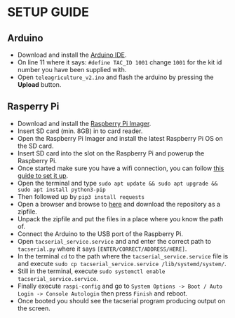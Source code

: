 # SETUP GUIDE

## Arduino

* Download and install the [Arduino IDE](https://www.arduino.cc/en/software).
* On line 11 where it says: `#define TAC_ID 1001` change `1001` for the kit id number you have been supplied with.
* Open `teleagriculture_v2.ino` and flash the arduino by pressing the **Upload** button.


## Rasperry Pi

* Download and install the [Raspberry Pi Imager](https://www.raspberrypi.com/software/).
* Insert SD card (min. 8GB) in to card reader.
* Open the Raspberry Pi Imager and install the latest Raspberry Pi OS on the SD card.
* Insert SD card into the slot on the Raspberry Pi and powerup the Raspberry Pi.
* Once started make sure you have a wifi connection, you can follow [this guide to set it up](https://www.raspberrypi.com/documentation/computers/configuration.html#using-the-desktop).
* Open the terminal and type `sudo apt update && sudo apt upgrade && sudo apt install python3-pip`
* Then followed up by `pip3 install requests`
* Open a browser and browse to [here](https://gitlab.com/teleagriculture/iot-v2) and download the repository as a zipfile.
* Unpack the zipfile and put the files in a place where you know the path of.
* Connect the Arduino to the USB port of the Raspberry Pi.
* Open `tacserial_service.service` and and enter the correct path to `tacserial.py` where it says `[ENTER/CORRECT/ADDRESS/HERE]`.
* In the terminal `cd` to the path where the `tacserial_service.service` file is and execute `sudo cp tacserial_service.service /lib/systemd/system/`.
* Still in the terminal, execute `sudo systemctl enable tacserial_service.service`.
* Finally execute `raspi-config` and go to `System Options -> Boot / Auto Login -> Console Autologin` then press `Finish` and reboot.
* Once booted you should see the tacserial program producing output on the screen.
